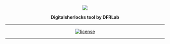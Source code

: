 <div align="center">
<img src="https://dfrlab.s3.us-west-2.amazonaws.com/_dfrlab_logo.png">

**Digitalsherlocks tool by DFRLab**

---


[![license](https://img.shields.io/badge/License-Apache%202.0-blue.svg)](https://github.com/PytorchLightning/pytorch-lightning/blob/master/LICENSE)

---

<div/>

